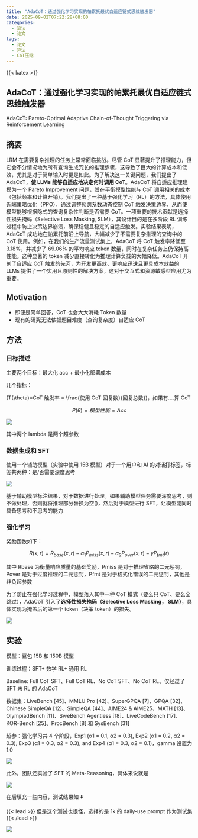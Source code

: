 ```yaml
---
title: "AdaCoT：通过强化学习实现的帕累托最优自适应链式思维触发器"
date: 2025-09-02T07:22:28+08:00
categories:
  - 算法
  - 论文
tags:
  - 论文
  - 算法
  - CoT压缩
---
```


{{< katex >}}

## AdaCoT：通过强化学习实现的帕累托最优自适应链式思维触发器

AdaCoT: Pareto-Optimal Adaptive Chain-of-Thought Triggering via Reinforcement
Learning

## 摘要

LRM 在需要复杂推理的任务上常常面临挑战。尽管 CoT 显著提升了推理能力，但它会不分情况地为所有查询生成冗长的推理步骤，这导致了巨大的计算成本和低效，尤其是对于简单输入时更是如此。为了解决这一关键问题，我们提出了 AdaCoT，**使 LLMs 能够自适应地决定何时调用 CoT**。AdaCoT 将自适应推理建模为一个 Pareto
Improvement 问题，旨在平衡模型性能与 CoT 调用相关的成本（包括频率和计算开销）。我们提出了一种基于强化学习（RL）的方法，具体使用近端策略优化（PPO），通过调整惩罚系数动态控制 CoT 触发决策边界，从而使模型能够根据隐式的查询复杂性判断是否需要 CoT。一项重要的技术贡献是选择性损失掩码（Selective
Loss Masking,
SLM），其设计目的是在多阶段 RL 训练过程中防止决策边界崩溃，确保稳健且稳定的自适应触发。实验结果表明，AdaCoT 成功地在帕累托前沿上导航，大幅减少了不需要复杂推理的查询中的 CoT 使用。例如，在我们的生产流量测试集上，AdaCoT 将 CoT 触发率降低至 3.18%，并减少了 69.06% 的平均响应 token 数量，同时在复杂任务上仍保持高性能。这种显著的 token 减少直接转化为推理计算负载的大幅降低。AdaCoT 开创了自适应 CoT 触发的先河，为开发更高效、更响应迅速且更具成本效益的 LLMs 提供了一个实用且原则性的解决方案，这对于交互式和资源敏感型应用尤为重要。

## Motivation

- 即便是简单回答，CoT 也会大大消耗 Token 数量
- 现有的研究无法依据题目难度（查询复杂度）自适应 CoT

## 方法

### 目标描述

主要两个目标：最大化 acc + 最小化部署成本

几个指标：

\(T(\theta)=CoT 触发率 =
\frac{使用 CoT 回复数}{回复总数}\)，如果有<think>....</think>算 CoT

$$
P(\theta)=模型性能=Acc
$$

![](/post_imgs/AdaCoT%EF%BC%9A%E9%80%9A%E8%BF%87%E5%BC%BA%E5%8C%96%E5%AD%A6%E4%B9%A0%E5%AE%9E%E7%8E%B0%E7%9A%84%E5%B8%95%E7%B4%AF%E6%89%98%E6%9C%80%E4%BC%98%E8%87%AA%E9%80%82%E5%BA%94%E9%93%BE%E5%BC%8F%E6%80%9D%E7%BB%B4%E8%A7%A6%E5%8F%91%E5%99%A8/BygxbYI52oeWQbxK0B2crd7gn9g.png)

其中两个 lambda 是两个超参数

### 数据生成和 SFT

使用一个辅助模型（实验中使用 15B 模型）对于一个用户和 AI 的对话打标签，标签共两种：是/否需要深度思考

![](/post_imgs/AdaCoT%EF%BC%9A%E9%80%9A%E8%BF%87%E5%BC%BA%E5%8C%96%E5%AD%A6%E4%B9%A0%E5%AE%9E%E7%8E%B0%E7%9A%84%E5%B8%95%E7%B4%AF%E6%89%98%E6%9C%80%E4%BC%98%E8%87%AA%E9%80%82%E5%BA%94%E9%93%BE%E5%BC%8F%E6%80%9D%E7%BB%B4%E8%A7%A6%E5%8F%91%E5%99%A8/JzbGbyyVFoLweex6I85cHdxVnOd.png)

基于辅助模型标注结果，对于数据进行处理。如果辅助模型任务需要深度思考，则不做处理，否则就将推理部分替换为空(<think></think>)，然后对于模型进行 SFT，让模型能同时具备思考和不思考的能力

### 强化学习

奖励函数如下：

$$
R(x, r)=R_{base}(x, r) - \alpha_1P_{miss}(x,r) - \alpha_2P_{over}(x,r)-\gamma P_{fmt}(r)
$$

其中 Rbase 为衡量响应质量的基础奖励，Pmiss 是对于推理省略的二元惩罚，Pover 是对于过度推理的二元惩罚，Pfmt 是对于格式化错误的二元惩罚，其他是非负超参数

为了防止在强化学习过程中，模型落入其中一种 CoT 模式（要么只 CoT、要么全跳过），AdaCoT 引入了**选择性损失掩码（Selective
Loss
Masking， SLM）**，具体实现为掩盖<think>后的第一个 token（决策 token）的损失。

![](/post_imgs/AdaCoT%EF%BC%9A%E9%80%9A%E8%BF%87%E5%BC%BA%E5%8C%96%E5%AD%A6%E4%B9%A0%E5%AE%9E%E7%8E%B0%E7%9A%84%E5%B8%95%E7%B4%AF%E6%89%98%E6%9C%80%E4%BC%98%E8%87%AA%E9%80%82%E5%BA%94%E9%93%BE%E5%BC%8F%E6%80%9D%E7%BB%B4%E8%A7%A6%E5%8F%91%E5%99%A8/OqUDbmoaroWgDvxfOEVcpDW3nYd.png)

## 实验

模型：豆包 15B 和 150B 模型

训练过程：SFT+ 数学 RL+ 通用 RL

Baseline: Full CoT SFT、Full CoT RL、No CoT SFT、No CoT
RL、仅经过了 SFT 未 RL 的 AdaCoT

数据集：LiveBench [45]、MMLU Pro [42]、SuperGPQA [7]、GPQA [32]、Chinese
SimpleQA [12]、SimpleQA [44]、AIME24 & AIME25、MATH [13]、OlympiadBench
[11]、SweBench Agentless [18]、LiveCodeBench [17]、KOR-Bench [25]、ProcBench [8]
和 SysBench [31]

超参：强化学习共 4 个阶段，Exp1 (α1 = 0.1, α2 = 0.3), Exp2 (α1 = 0.2, α2 = 0.3),
Exp3 (α1 = 0.3, α2 = 0.3), and Exp4 (α1 = 0.3, α2 = 0.1)，gamma 设置为 1.0

![](/post_imgs/AdaCoT%EF%BC%9A%E9%80%9A%E8%BF%87%E5%BC%BA%E5%8C%96%E5%AD%A6%E4%B9%A0%E5%AE%9E%E7%8E%B0%E7%9A%84%E5%B8%95%E7%B4%AF%E6%89%98%E6%9C%80%E4%BC%98%E8%87%AA%E9%80%82%E5%BA%94%E9%93%BE%E5%BC%8F%E6%80%9D%E7%BB%B4%E8%A7%A6%E5%8F%91%E5%99%A8/IXPAb1Z58opWxCxcR3pc2XA1n6e.png)

此外，团队还实验了 SFT 的 Meta-Reasoning，具体来说就是

![](/post_imgs/AdaCoT%EF%BC%9A%E9%80%9A%E8%BF%87%E5%BC%BA%E5%8C%96%E5%AD%A6%E4%B9%A0%E5%AE%9E%E7%8E%B0%E7%9A%84%E5%B8%95%E7%B4%AF%E6%89%98%E6%9C%80%E4%BC%98%E8%87%AA%E9%80%82%E5%BA%94%E9%93%BE%E5%BC%8F%E6%80%9D%E7%BB%B4%E8%A7%A6%E5%8F%91%E5%99%A8/PiQ7bVIUzoYyCux8m0UcQcVWnte.png)

在<think>后填充一些内容，测试结果如 ⬇️

{{< lead >}} 但是这个测试也很怪，选择的是 1k 的 daily-use prompt 作为测试集
{{< /lead >}}

![](/post_imgs/AdaCoT%EF%BC%9A%E9%80%9A%E8%BF%87%E5%BC%BA%E5%8C%96%E5%AD%A6%E4%B9%A0%E5%AE%9E%E7%8E%B0%E7%9A%84%E5%B8%95%E7%B4%AF%E6%89%98%E6%9C%80%E4%BC%98%E8%87%AA%E9%80%82%E5%BA%94%E9%93%BE%E5%BC%8F%E6%80%9D%E7%BB%B4%E8%A7%A6%E5%8F%91%E5%99%A8/Fr0Yb5fDooaUspxvP9icWbRRn0f.png)
